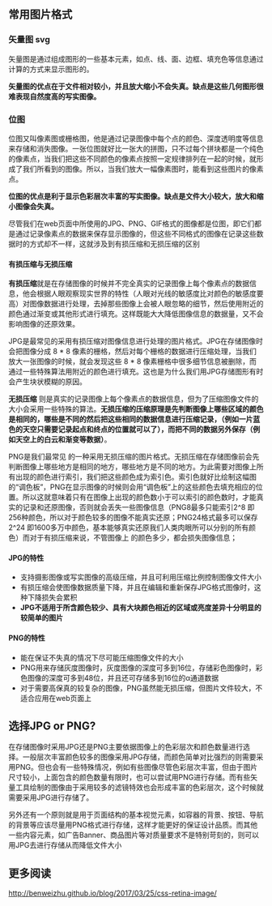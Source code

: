## 常用图片格式
### 矢量图 svg
矢量图是通过组成图形的一些基本元素，如点、线、面、边框、填充色等信息通过计算的方式来显示图形的。

**矢量图的优点在于文件相对较小，并且放大缩小不会失真。缺点是这些几何图形很难表现自然度高的写实图像。**

### 位图
位图又叫像素图或栅格图，他是通过记录图像中每个点的颜色、深度透明度等信息来存储和消失图像。一张位图就好比一张大的拼图，只不过每个拼块都是一个纯色的像素点，当我们把这些不同颜色的像素点按照一定规律排列在一起的时候，就形成了我们所看到的图像。所以，当我们放大一幅像素图时，能看到这些图片的像素点。

**位图的优点是利于显示色彩层次丰富的写实图像。缺点是文件大小较大，放大和缩小图像会失真。**

尽管我们在web页面中所使用的JPG、PNG、GIF格式的图像都是位图，即它们都是通过记录像素点的数据来保存显示图像的，但这些不同格式的图像在记录这些数据时的方式却不一样，这就涉及到有损压缩和无损压缩的区别

#### 有损压缩与无损压缩
**有损压缩**就是在存储图像的时候并不完全真实的记录图像上每个像素点的数据信息，他会根据人眼观察现实世界的特性（人眼对光线的敏感度比对颜色的敏感度要高）对图像数据进行处理，去掉那些图像上会被人眼忽略的细节，然后使用附近的颜色通过渐变或其他形式进行填充。这样既能大大降低图像信息的数据量，又不会影响图像的还原效果。

JPG是最常见的采用有损压缩对图像信息进行处理的图片格式。JPG在存储图像时会把图像分成 8 * 8 像素的栅格，然后对每个栅格的数据进行压缩处理，当我们放大一张图像的时候，就会发现这些  8 * 8 像素栅格中很多细节信息被删除，而通过一些特殊算法用附近的颜色进行填充。这也是为什么我们用JPG存储图形有时会产生块状模糊的原因。

**无损压缩** 则是真实的记录图像上每个像素点的数据信息，但为了压缩图像文件的大小会采用一些特殊的算法。**无损压缩的压缩原理是先判断图像上哪些区域的颜色是相同的，哪些是不同的然后把这些相同的数据信息进行压缩记录，（例如一片蓝色的天空只需要记录起点和终点的位置就可以了），而把不同的数据另外保存（例如天空上的白云和渐变等数据）**。

PNG是我们最常见 的一种采用无损压缩的图片格式。无损压缩在存储图像前会先判断图像上哪些地方是相同的地方，哪些地方是不同的地方。为此需要对图像上所有出现的颜色进行索引，我们把这些颜色成为索引色。索引色就好比绘制这幅图的“调色板”，PNG在显示图像的时候则会用“调色板”上的这些颜色去填充相应的位置。所以这就意味着只有在图像上出现的颜色数小于可以索引的颜色数时，才能真实的记录和还原图像，否则就会丢失一些图像信息（PNG8最多只能索引2^8 即256种颜色，所以对于颜色较多的图像不能真实还原；PNG24格式最多可以保存2^24 即1600多万中颜色，基本能够真实还原我们人类肉眼所可以分别的所有颜色）而对于有损压缩来说，不管图像上 的颜色多少，都会损失图像信息；

#### JPG的特性
- 支持摄影图像或写实图像的高级压缩，并且可利用压缩比例控制图像文件大小
- 有损压缩会使图像数据质量下降，并且在编辑和重新保存JPG格式图像时，这种下降损失会累积
- **JPG不适用于所含颜色较少、具有大块颜色相近的区域或亮度差异十分明显的较简单的图片**

#### PNG的特性
- 能在保证不失真的情况下尽可能压缩图像文件的大小
- PNG用来存储灰度图像时，灰度图像的深度可多到16位，存储彩色图像时，彩色图像的深度可多到48位，并且还可存储多到16位的α通道数据
- 对于需要高保真的较复杂的图像，PNG虽然能无损压缩，但图片文件较大，不适合应用在web页面上

## 选择JPG or PNG?

在存储图像时采用JPG还是PNG主要依据图像上的色彩层次和颜色数量进行选择。一般层次丰富颜色较多的图像采用JPG存储，而颜色简单对比强烈的则需要采用PNG。但也会有一些特殊情况，例如有些图像尽管色彩层次丰富，但由于图片尺寸较小，上面包含的颜色数量有限时，也可以尝试用PNG进行存储。而有些矢量工具绘制的图像由于采用较多的滤镜特效也会形成丰富的色彩层次，这个时候就需要采用JPG进行存储了。

另外还有一个原则就是用于页面结构的基本视觉元素，如容器的背景、按钮、导航的背景等应该尽量用PNG格式进行存储，这样才能更好的保证设计品质。而其他一些内容元素，如广告Banner、商品图片等对质量要求不是特别苛刻的，则可以用JPG去进行存储从而降低文件大小

## 更多阅读
http://benweizhu.github.io/blog/2017/03/25/css-retina-image/